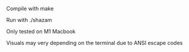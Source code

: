 Compile with make

Run with ./shazam

Only tested on M1 Macbook

Visuals may very depending on the terminal due to ANSI escape codes
